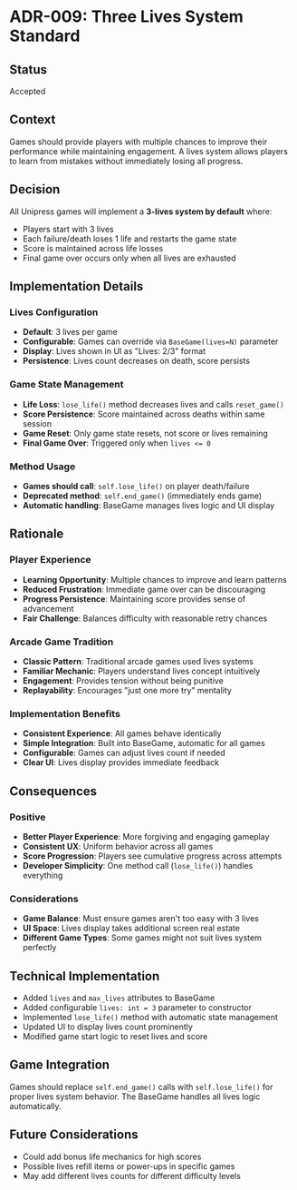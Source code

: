 # ADR-009: Three Lives System Standard

## Status
Accepted

## Context
Games should provide players with multiple chances to improve their performance while maintaining engagement. A lives system allows players to learn from mistakes without immediately losing all progress.

## Decision
All Unipress games will implement a **3-lives system by default** where:
- Players start with 3 lives
- Each failure/death loses 1 life and restarts the game state
- Score is maintained across life losses
- Final game over occurs only when all lives are exhausted

## Implementation Details

### Lives Configuration
- **Default**: 3 lives per game
- **Configurable**: Games can override via `BaseGame(lives=N)` parameter
- **Display**: Lives shown in UI as "Lives: 2/3" format
- **Persistence**: Lives count decreases on death, score persists

### Game State Management
- **Life Loss**: `lose_life()` method decreases lives and calls `reset_game()`
- **Score Persistence**: Score maintained across deaths within same session
- **Game Reset**: Only game state resets, not score or lives remaining
- **Final Game Over**: Triggered only when `lives <= 0`

### Method Usage
- **Games should call**: `self.lose_life()` on player death/failure
- **Deprecated method**: `self.end_game()` (immediately ends game)
- **Automatic handling**: BaseGame manages lives logic and UI display

## Rationale

### Player Experience
- **Learning Opportunity**: Multiple chances to improve and learn patterns
- **Reduced Frustration**: Immediate game over can be discouraging
- **Progress Persistence**: Maintaining score provides sense of advancement
- **Fair Challenge**: Balances difficulty with reasonable retry chances

### Arcade Game Tradition
- **Classic Pattern**: Traditional arcade games used lives systems
- **Familiar Mechanic**: Players understand lives concept intuitively
- **Engagement**: Provides tension without being punitive
- **Replayability**: Encourages "just one more try" mentality

### Implementation Benefits
- **Consistent Experience**: All games behave identically
- **Simple Integration**: Built into BaseGame, automatic for all games
- **Configurable**: Games can adjust lives count if needed
- **Clear UI**: Lives display provides immediate feedback

## Consequences

### Positive
- **Better Player Experience**: More forgiving and engaging gameplay
- **Consistent UX**: Uniform behavior across all games
- **Score Progression**: Players see cumulative progress across attempts
- **Developer Simplicity**: One method call (`lose_life()`) handles everything

### Considerations
- **Game Balance**: Must ensure games aren't too easy with 3 lives
- **UI Space**: Lives display takes additional screen real estate
- **Different Game Types**: Some games might not suit lives system perfectly

## Technical Implementation
- Added `lives` and `max_lives` attributes to BaseGame
- Added configurable `lives: int = 3` parameter to constructor
- Implemented `lose_life()` method with automatic state management
- Updated UI to display lives count prominently
- Modified game start logic to reset lives and score

## Game Integration
Games should replace `self.end_game()` calls with `self.lose_life()` for proper lives system behavior. The BaseGame handles all lives logic automatically.

## Future Considerations
- Could add bonus life mechanics for high scores
- Possible lives refill items or power-ups in specific games
- May add different lives counts for different difficulty levels
